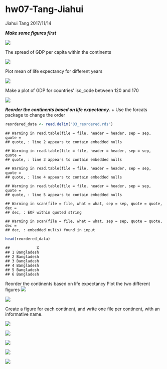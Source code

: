 hw07-Tang-Jiahui
================
Jiahui Tang
2017/11/14

***Make some figures first***

![](./figures/GdpPercap%20for%20all%20continents.png)

The spread of GDP per capita within the continents

![](./figures/GdpPercap%20histogram%20for%20each%20continent.png)

Plot mean of life expectancy for different years

![](./figures/Means%20of%20Life%20Expectancy%20for%20different%20years.png)

Make a plot of GDP for countries' iso\_code between 120 and 170

![](./figures/GDP%20for%20some%20countries%20or%20areas.png)

***Reorder the continents based on life expectancy.*** + Use the forcats package to change the order

``` r
reordered_data <- read.delim("03_reordered.rds")
```

    ## Warning in read.table(file = file, header = header, sep = sep, quote =
    ## quote, : line 2 appears to contain embedded nulls

    ## Warning in read.table(file = file, header = header, sep = sep, quote =
    ## quote, : line 3 appears to contain embedded nulls

    ## Warning in read.table(file = file, header = header, sep = sep, quote =
    ## quote, : line 4 appears to contain embedded nulls

    ## Warning in read.table(file = file, header = header, sep = sep, quote =
    ## quote, : line 5 appears to contain embedded nulls

    ## Warning in scan(file = file, what = what, sep = sep, quote = quote, dec =
    ## dec, : EOF within quoted string

    ## Warning in scan(file = file, what = what, sep = sep, quote = quote, dec =
    ## dec, : embedded nul(s) found in input

``` r
head(reordered_data)
```

    ##            X
    ## 1 Bangladesh
    ## 2 Bangladesh
    ## 3 Bangladesh
    ## 4 Bangladesh
    ## 5 Bangladesh
    ## 6 Bangladesh

Reorder the continents based on life expectancy Plot the two different figures ![](./figures/MaxLifeExp%20for%20each%20continent%20reordered.png)

![](./figures/MaxLifeExp%20for%20each%20continent%20unreordered.png)

Create a figure for each continent, and write one file per continent, with an informative name.

![](./figures/Asia-scatterplots%20of%20life%20expectancy_vs_year.png)

![](./figures/Americas-scatterplots%20of%20life%20expectancy_vs_year.png)

![](./figures/Africa-scatterplots%20of%20life%20expectancy_vs_year.png)

![](./figures/Europe-scatterplots%20of%20life%20expectancy_vs_year.png)

![](./figures/Oceania-scatterplots%20of%20life%20expectancy_vs_year.png)
